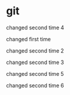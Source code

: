 

# git

changed second time 4



changed first time

changed second time 2


changed second time 3


changed second time 5

changed second time 6


